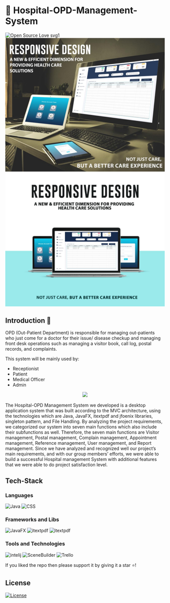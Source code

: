 #  :hospital: Hospital-OPD-Management-System
![Open Source Love svg1](https://badges.frapsoft.com/os/v1/open-source.svg?v=103)
![](Mocukup.jpeg)
![](Mockup1.jpeg)

## Introduction 🎉
OPD (Out-Patient Department) is responsible for managing out-patients who just come for a doctor for their issue/ disease checkup and managing front desk operations such as managing a visitor book, call log, postal records, and complaints.
<p>This system will be mainly used by:</p>
<ul><li>Receptionist</li><li>Patient</li><li>Medical Officer</li><li>Admin</li></ul>

<p align="middle">
  <img src="../master/interfaces/github.png"/>
 </p>
 
<p>The Hospital-OPD Management System we developed is a desktop application system that was built according to the MVC architecture, using the technologies which are Java, JavaFX, itextpdf and jfoenix libraries, singleton pattern, and File Handling. By analyzing the project requirements, we categorized our system into seven main functions which also include their subfunctions as well. Therefore, the seven main functions are Visitor management, Postal management, Complain management, Appointment management, Reference management, User management, and Report management. Since we have analyzed and recognized well our project’s main requirements, and with our group members’ efforts, we were able to build a successful Hospital management System with additional features that we were able to do project satisfaction level.</p>

## Tech-Stack

### Languages 
![Java](https://img.shields.io/badge/Language-Java-red) 
![CSS](https://img.shields.io/badge/Language-CSS-red) 

### Frameworks and Libs
![JavaFX](https://img.shields.io/badge/Library-JavaFX-blue) 
![itextpdf](https://img.shields.io/badge/Library-itextpdf-blue) 
![itextpdf](https://img.shields.io/badge/Library-jfoenix-blue) 



### Tools and Technologies
![intelij](https://img.shields.io/badge/Tool-intelij-lightgrey) 
![SceneBuilder](https://img.shields.io/badge/Tool-SceneBuilder-lightgrey) 
![Trello](https://img.shields.io/badge/Tool-Trello-lightgrey) 




If you liked the repo then please support it by giving it a star ⭐!

## License
[![License](https://img.shields.io/badge/License-Apache%202.0-red.svg)](https://opensource.org/licenses/Apache)




